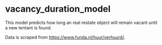 # vacancy_duration_model
This model predicts how long an real restate object will remain vacant until a new tentant is found.

Data is scraped from https://www.funda.nl/huur/verhuurd/.
